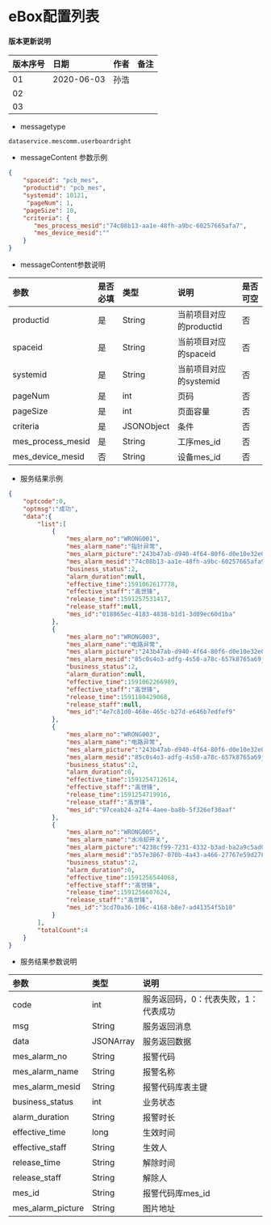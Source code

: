 # eBox配置列表

#### 版本更新说明
| 版本序号 | 日期 |	作者 | 备注 |
|:---|:---|:---|:---|
| 01     | 2020-06-03 | 孙浩 |  |
| 02   | |  | |
| 03   |  |  |  |

* messagetype
```text
dataservice.mescomm.userboardright
``` 
 
*  messageContent 参数示例
```json
{
    "spaceid": "pcb_mes",
    "productid": "pcb_mes",
    "systemid": 10121,
     "pageNum": 1,
    "pageSize": 10,
    "criteria": {
       "mes_process_mesid":"74c08b13-aa1e-48fh-a9bc-60257665afa7",
       "mes_device_mesid":""
    }
}
```
   
* messageContent参数说明

| 参数 | 是否必填 |	类型 | 说明 | 是否可空 |
|:---|:---|:---|:---|:---|
| productid   | 是 | String    | 当前项目对应的productid |否|
| spaceid   | 是 | String    | 当前项目对应的spaceid |否|
| systemid   | 是 | String    | 当前项目对应的systemid |否|
| pageNum   | 是 | int    | 页码 |否|
| pageSize   | 是 | int    | 页面容量 |否|
| criteria   | 是 | JSONObject    | 条件 |否|
| mes_process_mesid   | 是| String    | 工序mes_id|否|
| mes_device_mesid   | 否 | String    | 设备mes_id|否|


* 服务结果示例
```json
{
    "optcode":0,
    "optmsg":"成功",
    "data":{
        "list":[
            {
                "mes_alarm_no":"WRONG001",
                "mes_alarm_name":"指针异常",
                "mes_alarm_picture":"243b47ab-d940-4f64-80f6-d0e10e32e0d2.jpg",
                "mes_alarm_mesid":"74c08b13-aa1e-48fh-a9bc-60257665afa9",
                "business_status":2,
                "alarm_duration":null,
                "effective_time":1591062617778,
                "effective_staff":"高世锋",
                "release_time":1591257531417,
                "release_staff":null,
                "mes_id":"018865ec-4183-4838-b1d1-3d09ec60d1ba"
            },
            {
                "mes_alarm_no":"WRONG003",
                "mes_alarm_name":"电路异常",
                "mes_alarm_picture":"243b47ab-d940-4f64-80f6-d0e10e32e0d2.jpg",
                "mes_alarm_mesid":"85c0s4o3-adfg-4s50-a78c-657k8765a69j",
                "business_status":2,
                "alarm_duration":null,
                "effective_time":1591062266989,
                "effective_staff":"高世锋",
                "release_time":1591180429068,
                "release_staff":null,
                "mes_id":"4e7c81d0-468e-465c-b27d-e646b7edfef9"
            },
            {
                "mes_alarm_no":"WRONG003",
                "mes_alarm_name":"电路异常",
                "mes_alarm_picture":"243b47ab-d940-4f64-80f6-d0e10e32e0d2.jpg",
                "mes_alarm_mesid":"85c0s4o3-adfg-4s50-a78c-657k8765a69j",
                "business_status":2,
                "alarm_duration":0,
                "effective_time":1591254712614,
                "effective_staff":"高世锋",
                "release_time":1591254719916,
                "release_staff":"高世锋",
                "mes_id":"97ceab24-a2f4-4aee-ba8b-5f326ef30aaf"
            },
            {
                "mes_alarm_no":"WRONG005",
                "mes_alarm_name":"水冷却开关",
                "mes_alarm_picture":"4238cf99-7231-4332-b3ad-ba2a9c5ad027.jpg",
                "mes_alarm_mesid":"b57e3867-070b-4a43-a466-27767e59d278",
                "business_status":2,
                "alarm_duration":0,
                "effective_time":1591256544068,
                "effective_staff":"高世锋",
                "release_time":1591256607624,
                "release_staff":"高世锋",
                "mes_id":"3cd70a36-106c-4168-b8e7-ad41354f5b10"
            }
        ],
        "totalCount":4
    }
}

```
 * 服务结果参数说明  
 
 | 参数  | 类型 | 说明 |
 |:---|:---|:---|
 | code | int  | 服务返回码，0：代表失败，1：代表成功 | 
 | msg | String  | 服务返回消息 | 
 | data | JSONArray  | 服务返回数据 | 
 | mes_alarm_no | String  | 报警代码 | 
 | mes_alarm_name | String  | 报警名称 |  
 | mes_alarm_mesid | String  | 报警代码库表主键 | 
 | business_status | int  | 业务状态 | 
 | alarm_duration | String  | 报警时长  | 
 | effective_time | long  | 生效时间 | 
 | effective_staff | String  | 生效人 | 
 | release_time | String  | 解除时间 | 
 | release_staff | String  | 解除人 | 
 | mes_id | String  | 报警代码库mes_id | 
 | mes_alarm_picture | String  | 图片地址 | 